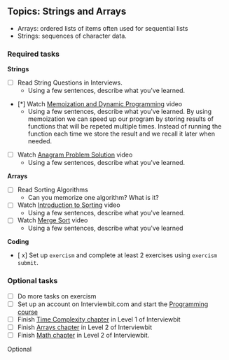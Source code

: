 ## Topics: Strings and Arrays

* Arrays: ordered lists of items often used for sequential lists
* Strings: sequences of character data.

### Required tasks

**Strings**

- [ ] Read String Questions in Interviews.
  - Using a few sentences, describe what you've learned.
- [*] Watch [Memoization and Dynamic Programming](https://www.youtube.com/watch?v=P8Xa2BitN3I) video
  - Using a few sentences, describe what you've learned.
    By using memoization we can speed up our program by storing results of functions that will be repeted multiple times.         Instead of running the function each time we store the result and we recall it later when needed.
- [ ] Watch [Anagram Problem Solution](https://www.youtube.com/watch?v=3MwRGPPB4tw) video
  - Using a few sentences, describe what you've learned.

**Arrays**

- [ ] Read Sorting Algorithms
  - Can you memorize one algorithm? What is it?
- [ ] Watch [Introduction to Sorting](https://www.youtube.com/watch?v=pkkFqlG0Hds) video
  - Using a few sentences, describe what you've learned.
- [ ] Watch [Merge Sort](https://www.youtube.com/watch?v=KF2j-9iSf4Q) video
  - Using a few sentences, describe what you've learned

**Coding**

- [ x] Set up `exercism` and complete at least 2 exercises using `exercism submit`.

### Optional tasks

- [ ] Do more tasks on exercism
- [ ] Set up an account on Interviewbit.com and start the [Programming course](https://www.interviewbit.com/courses/programming/)
- [ ] Finish [Time Complexity chapter](https://www.interviewbit.com/courses/programming/topics/time-complexity) in Level 1 of Interviewbit
- [ ] Finish [Arrays chapter]((https://www.interviewbit.com/courses/programming/topics/arrays/)) in Level 2 of Interviewbit
- [ ] Finish [Math chapter](https://www.interviewbit.com/courses/programming/topics/math/) in Level 2 of Interviewbit.

Optional

